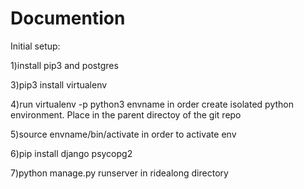 # Documention

Initial setup:

1)install pip3 and postgres

3)pip3 install virtualenv

4)run virtualenv -p python3 envname in order create isolated python environment. Place in the parent directoy of the git repo

5)source envname/bin/activate in order to activate env

6)pip install django psycopg2

7)python manage.py runserver in ridealong directory
